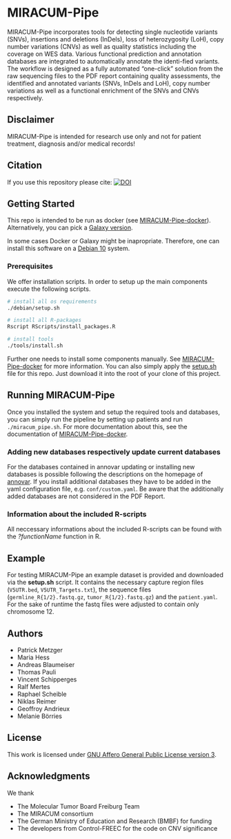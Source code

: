 # MIRACUM-Pipe

MIRACUM-Pipe incorporates tools for detecting single nucleotide variants (SNVs), insertions and deletions (InDels), loss of heterozygosity (LoH), copy number variations (CNVs) as well as quality statistics including the coverage on WES data. Various functional prediction and annotation databases are integrated to automatically annotate the identi-fied variants. The workflow is designed as a fully automated “one-click” solution from the raw sequencing files to the PDF report containing quality assessments, the identified and annotated variants (SNVs, InDels and LoH), copy number variations as well as a functional enrichment of the SNVs and CNVs respectively.

## Disclaimer

MIRACUM-Pipe is intended for research use only and not for patient treatment, diagnosis and/or medical records!

## Citation

If you use this repository please cite:
[![DOI](https://zenodo.org/badge/188185624.svg)](https://zenodo.org/badge/latestdoi/188185624)

## Getting Started

This repo is intended to be run as docker (see [MIRACUM-Pipe-docker](https://github.com/AG-Boerries/MIRACUM-Pipe-docker)). Alternatively, you can pick a [Galaxy version](https://github.com/AG-Boerries/MIRACUM-Pipe-galaxy).

In some cases Docker or Galaxy might be inapropriate. Therefore, one can install this software on a [Debian 10](https://www.debian.org/) system.

### Prerequisites

We offer installation scripts. In order to setup up the main components execute the following scripts.

```bash
# install all os requirements
./debian/setup.sh

# install all R-packages
Rscript RScripts/install_packages.R

# install tools
./tools/install.sh
```

Further one needs to install some components manually. See [MIRACUM-Pipe-docker](https://github.com/AG-Boerries/MIRACUM-Pipe-docker) for more information.
You can also simply apply the [setup.sh](https://github.com/AG-Boerries/MIRACUM-Pipe-docker/blob/master/setup.sh) file for this repo. Just download it into the root of your clone of this project.

## Running MIRACUM-Pipe

Once you installed the system and setup the required tools and databases, you can simply run the pipeline by setting up patients and run `./miracum_pipe.sh`. For more documentation about this, see the documentation of [MIRACUM-Pipe-docker](https://github.com/AG-Boerries/MIRACUM-Pipe-docker).

### Adding new databases respectively update current databases

For the databases contained in annovar updating or installing new databases is possible following the descriptions on the homepage of [annovar](http://annovar.openbioinformatics.org/en/latest/user-guide/). If you install additional databases they have to be added in the yaml configuration file, e.g. `conf/custom.yaml`. Be aware that the additionally added databases are not considered in the PDF Report.

### Information about the included R-scripts

All neccessary informations about the included R-scripts can be found with the *?functionName* function in R.

## Example

For testing MIRACUM-Pipe an example dataset is provided and downloaded via the **setup.sh** script. It contains the necessary capture region files (`V5UTR.bed`, `V5UTR_Targets.txt`), the sequence files (`germline_R{1/2}.fastq.gz`, `tumor_R{1/2}.fastq.gz`) and the `patient.yaml`. For the sake of runtime the fastq files were adjusted to contain only chromosome 12.

## Authors

* Patrick Metzger
* Maria Hess
* Andreas Blaumeiser
* Thomas Pauli
* Vincent Schipperges
* Ralf Mertes
* Raphael Scheible
* Niklas Reimer
* Geoffroy Andrieux
* Melanie Börries

## License

This work is licensed under [GNU Affero General Public License version 3](https://opensource.org/licenses/AGPL-3.0).

## Acknowledgments

We thank

* The Molecular Tumor Board Freiburg Team
* The MIRACUM consortium
* The German Ministry of Education and Research (BMBF) for funding
* The developers from Control-FREEC for the code on CNV significance
